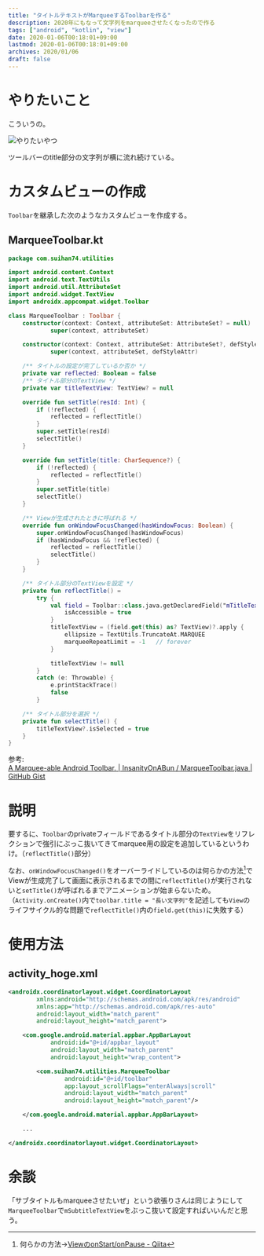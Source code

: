 ```yaml
---
title: "タイトルテキストがMarqueeするToolbarを作る"
description: 2020年にもなって文字列をmarqueeさせたくなったので作る
tags: ["android", "kotlin", "view"]
date: 2020-01-06T00:18:01+09:00
lastmod: 2020-01-06T00:18:01+09:00
archives: 2020/01/06
draft: false
---
```


# やりたいこと

こういうの。

![やりたいやつ](/images/2020/01_06_00_01.gif "様子アニメーション")

ツールバーのtitle部分の文字列が横に流れ続けている。


# カスタムビューの作成

`Toolbar`を継承した次のようなカスタムビューを作成する。

## MarqueeToolbar.kt

```kt
package com.suihan74.utilities

import android.content.Context
import android.text.TextUtils
import android.util.AttributeSet
import android.widget.TextView
import androidx.appcompat.widget.Toolbar

class MarqueeToolbar : Toolbar {
    constructor(context: Context, attributeSet: AttributeSet? = null) :
            super(context, attributeSet)

    constructor(context: Context, attributeSet: AttributeSet?, defStyleAttr: Int) :
            super(context, attributeSet, defStyleAttr)

    /** タイトルの設定が完了しているか否か */
    private var reflected: Boolean = false
    /** タイトル部分のTextView */
    private var titleTextView: TextView? = null

    override fun setTitle(resId: Int) {
        if (!reflected) {
            reflected = reflectTitle()
        }
        super.setTitle(resId)
        selectTitle()
    }

    override fun setTitle(title: CharSequence?) {
        if (!reflected) {
            reflected = reflectTitle()
        }
        super.setTitle(title)
        selectTitle()
    }

    /** Viewが生成されたときに呼ばれる */
    override fun onWindowFocusChanged(hasWindowFocus: Boolean) {
        super.onWindowFocusChanged(hasWindowFocus)
        if (hasWindowFocus && !reflected) {
            reflected = reflectTitle()
            selectTitle()
        }
    }

    /** タイトル部分のTextViewを設定 */
    private fun reflectTitle() =
        try {
            val field = Toolbar::class.java.getDeclaredField("mTitleTextView").apply {
                isAccessible = true
            }
            titleTextView = (field.get(this) as? TextView)?.apply {
                ellipsize = TextUtils.TruncateAt.MARQUEE
                marqueeRepeatLimit = -1   // forever
            }

            titleTextView != null
        }
        catch (e: Throwable) {
            e.printStackTrace()
            false
        }

    /** タイトル部分を選択 */
    private fun selectTitle() {
        titleTextView?.isSelected = true
    }
}
```

参考:  
[A Marquee-able Android Toolbar. | InsanityOnABun / MarqueeToolbar.java | GitHub Gist](https://gist.github.com/InsanityOnABun/95c0757f2f527cc50e39)

# 説明

要するに、`Toolbar`のprivateフィールドであるタイトル部分の`TextView`をリフレクションで強引にぶっこ抜いてきてmarquee用の設定を追加しているというわけ。（`reflectTitle()`部分）

なお、`onWindowFocusChanged()`をオーバーライドしているのは何らかの方法[^1]でViewが生成完了して画面に表示されるまでの間に`reflectTitle()`が実行されないと`setTitle()`が呼ばれるまでアニメーションが始まらないため。  
（`Activity.onCreate()`内で`toolbar.title = "長い文字列"`を記述しても`View`のライフサイクル的な問題で`reflectTitle()`内の`field.get(this)`に失敗する）

[^1]: 何らかの方法→[ViewのonStart/onPause - Qiita](https://qiita.com/wasnot/items/06375957a325ba3bc2fa)

# 使用方法

## activity_hoge.xml

```xml
<androidx.coordinatorlayout.widget.CoordinatorLayout
        xmlns:android="http://schemas.android.com/apk/res/android"
        xmlns:app="http://schemas.android.com/apk/res-auto"
        android:layout_width="match_parent"
        android:layout_height="match_parent">

    <com.google.android.material.appbar.AppBarLayout
            android:id="@+id/appbar_layout"
            android:layout_width="match_parent"
            android:layout_height="wrap_content">

        <com.suihan74.utilities.MarqueeToolbar
                android:id="@+id/toolbar"
                app:layout_scrollFlags="enterAlways|scroll"
                android:layout_width="match_parent"
                android:layout_height="match_parent"/>

    </com.google.android.material.appbar.AppBarLayout>

    ...

</androidx.coordinatorlayout.widget.CoordinatorLayout>
```

# 余談

「サブタイトルもmarqueeさせたいぜ」という欲張りさんは同じようにして`MarqueeToolbar`で`mSubtitleTextView`をぶっこ抜いて設定すればいいんだと思う。
